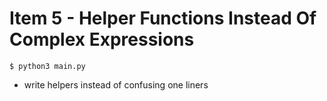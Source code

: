 # Item 5 - Helper Functions Instead Of Complex Expressions

```
$ python3 main.py
```

- write helpers instead of confusing one liners
